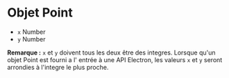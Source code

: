# Objet Point

* `x` Number
* `y` Number

**Remarque :** `x` et `y` doivent tous les deux être des integres. Lorsque qu'un objet Point est fourni a l' entrée à une API Electron, les valeurs `x` et `y` seront arrondies à l'integre le plus proche.
